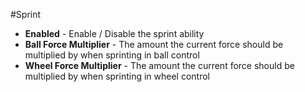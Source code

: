 #Sprint

- **Enabled** - Enable / Disable the sprint ability
- **Ball Force Multiplier** - The amount the current force should be multiplied by when sprinting in ball control
- **Wheel Force Multiplier** - The amount the current force should be multiplied by when sprinting in wheel control